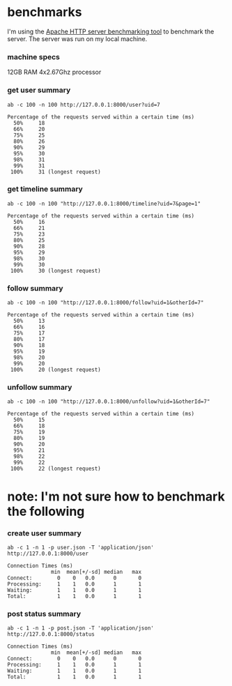 # benchmarks

I'm using the [Apache HTTP server benchmarking tool](http://httpd.apache.org/docs/2.0/programs/ab.html) to benchmark the server. The server was run on my local machine.

### machine specs
12GB RAM
4x2.67Ghz processor

### get user summary 
`ab -c 100 -n 100 http://127.0.0.1:8000/user?uid=7`

```
Percentage of the requests served within a certain time (ms)
  50%     18
  66%     20
  75%     25
  80%     26
  90%     29
  95%     30
  98%     31
  99%     31
 100%     31 (longest request)
```
### get timeline summary
`ab -c 100 -n 100 "http://127.0.0.1:8000/timeline?uid=7&page=1"`

```
Percentage of the requests served within a certain time (ms)
  50%     16
  66%     21
  75%     23
  80%     25
  90%     28
  95%     29
  98%     30
  99%     30
 100%     30 (longest request)
```

### follow summary
`ab -c 100 -n 100 "http://127.0.0.1:8000/follow?uid=1&otherId=7"`

```
Percentage of the requests served within a certain time (ms)
  50%     13
  66%     16
  75%     17
  80%     17
  90%     18
  95%     19
  98%     20
  99%     20
 100%     20 (longest request)
```

### unfollow summary
`ab -c 100 -n 100 "http://127.0.0.1:8000/unfollow?uid=1&otherId=7"`

```
Percentage of the requests served within a certain time (ms)
  50%     15
  66%     18
  75%     19
  80%     19
  90%     20
  95%     21
  98%     22
  99%     22
 100%     22 (longest request)
```

# note: I'm not sure how to benchmark the following


### create user summary
`ab -c 1 -n 1 -p user.json -T 'application/json' http://127.0.0.1:8000/user`

```
Connection Times (ms)
              min  mean[+/-sd] median   max
Connect:        0    0   0.0      0       0
Processing:     1    1   0.0      1       1
Waiting:        1    1   0.0      1       1
Total:          1    1   0.0      1       1
```

### post status summary 
`ab -c 1 -n 1 -p post.json -T 'application/json' http://127.0.0.1:8000/status`

```
Connection Times (ms)
              min  mean[+/-sd] median   max
Connect:        0    0   0.0      0       0
Processing:     1    1   0.0      1       1
Waiting:        1    1   0.0      1       1
Total:          1    1   0.0      1       1
```
